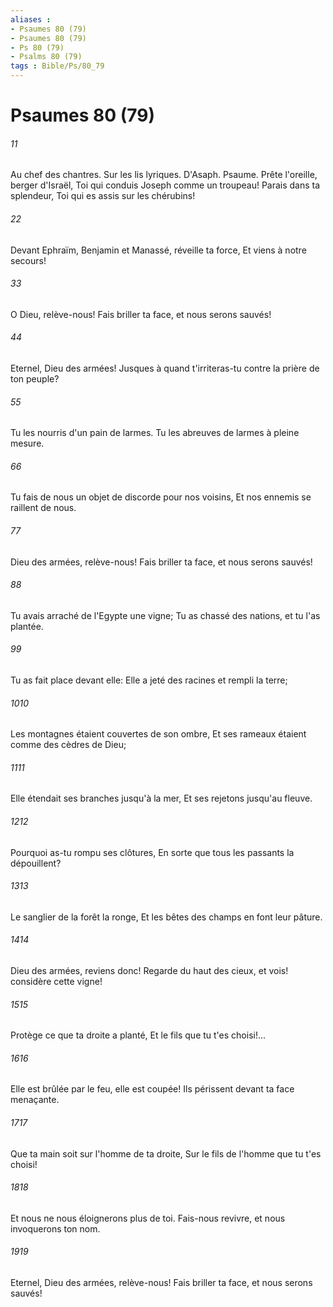 ```yaml
---
aliases : 
- Psaumes 80 (79)
- Psaumes 80 (79)
- Ps 80 (79)
- Psalms 80 (79)
tags : Bible/Ps/80_79
---
```


# Psaumes 80 (79)

###### 11
Au chef des chantres. Sur les lis lyriques. D'Asaph. Psaume. Prête l'oreille, berger d'Israël, Toi qui conduis Joseph comme un troupeau! Parais dans ta splendeur, Toi qui es assis sur les chérubins!
###### 22
Devant Ephraïm, Benjamin et Manassé, réveille ta force, Et viens à notre secours!
###### 33
O Dieu, relève-nous! Fais briller ta face, et nous serons sauvés!
###### 44
Eternel, Dieu des armées! Jusques à quand t'irriteras-tu contre la prière de ton peuple?
###### 55
Tu les nourris d'un pain de larmes. Tu les abreuves de larmes à pleine mesure.
###### 66
Tu fais de nous un objet de discorde pour nos voisins, Et nos ennemis se raillent de nous.
###### 77
Dieu des armées, relève-nous! Fais briller ta face, et nous serons sauvés!
###### 88
Tu avais arraché de l'Egypte une vigne; Tu as chassé des nations, et tu l'as plantée.
###### 99
Tu as fait place devant elle: Elle a jeté des racines et rempli la terre;
###### 1010
Les montagnes étaient couvertes de son ombre, Et ses rameaux étaient comme des cèdres de Dieu;
###### 1111
Elle étendait ses branches jusqu'à la mer, Et ses rejetons jusqu'au fleuve.
###### 1212
Pourquoi as-tu rompu ses clôtures, En sorte que tous les passants la dépouillent?
###### 1313
Le sanglier de la forêt la ronge, Et les bêtes des champs en font leur pâture.
###### 1414
Dieu des armées, reviens donc! Regarde du haut des cieux, et vois! considère cette vigne!
###### 1515
Protège ce que ta droite a planté, Et le fils que tu t'es choisi!...
###### 1616
Elle est brûlée par le feu, elle est coupée! Ils périssent devant ta face menaçante.
###### 1717
Que ta main soit sur l'homme de ta droite, Sur le fils de l'homme que tu t'es choisi!
###### 1818
Et nous ne nous éloignerons plus de toi. Fais-nous revivre, et nous invoquerons ton nom.
###### 1919
Eternel, Dieu des armées, relève-nous! Fais briller ta face, et nous serons sauvés!

